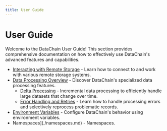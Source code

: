 ```yaml
---
title: User Guide
---
```


# User Guide

Welcome to the DataChain User Guide! This section provides comprehensive documentation on how to effectively use DataChain's advanced features and capabilities.

- [Interacting with Remote Storage](./remotes.md) - Learn how to connect to and work with various remote storage systems.
- [Data Processing Overview](./processing.md) - Discover DataChain's specialized data processing features.
    - [Delta Processing](./delta.md) - Incremental data processing to efficiently handle large datasets that change over time.
    - [Error Handling and Retries](./retry.md) - Learn how to handle processing errors and selectively reprocess problematic records.
- [Environment Variables](./env.md) - Configure DataChain's behavior using environment variables.
- Namespaces](./namespaces.md) - Namespaces.
